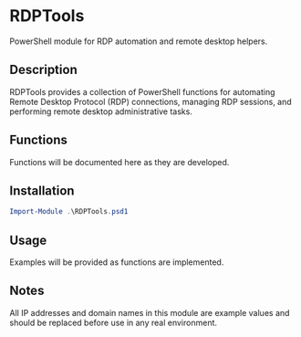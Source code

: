 # RDPTools

PowerShell module for RDP automation and remote desktop helpers.

## Description

RDPTools provides a collection of PowerShell functions for automating Remote Desktop Protocol (RDP) connections, managing RDP sessions, and performing remote desktop administrative tasks.

## Functions

Functions will be documented here as they are developed.

## Installation

```powershell
Import-Module .\RDPTools.psd1
```

## Usage

Examples will be provided as functions are implemented.

## Notes

All IP addresses and domain names in this module are example values and should be replaced before use in any real environment.
